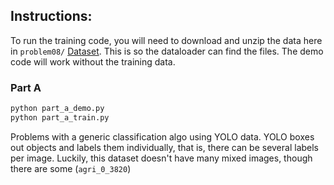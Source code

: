 ## Instructions:

To run the training code, you will need to download and unzip the data here in `problem08/` [Dataset](https://www.kaggle.com/datasets/ravirajsinh45/crop-and-weed-detection-data-with-bounding-boxes/download?datasetVersionNumber=1). This is so the dataloader can find the files. The demo code will work without the training data.

### Part A
```py
python part_a_demo.py
python part_a_train.py
```

Problems with a generic classification algo using YOLO data. YOLO boxes out objects and labels them individually, that is, there can be several labels per image. Luckily, this dataset doesn't have many mixed images, though there are some (`agri_0_3820`) 
